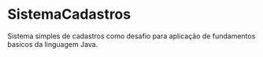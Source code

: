 # SistemaCadastros
Sistema simples de cadastros como desafio para aplicação de fundamentos basicos da linguagem Java.
